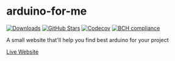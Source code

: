 # arduino-for-me
[![Downloads](https://img.shields.io/github/downloads/al1-ce/arduino-for-me/total.svg)](https://github.com/al1-ce/arduino-for-me/releases)
[![GitHub Stars](https://img.shields.io/github/stars/al1-ce/arduino-for-me.svg)](https://github.com/al1-ce/arduino-for-me/stargazers)
[![Codecov](https://codecov.io/gh/al1-ce/arduino-for-me/branch/master/graph/badge.svg)](https://codecov.io/gh/al1-ce/arduino-for-me)
[![BCH compliance](https://bettercodehub.com/edge/badge/al1-ce/arduino-for-me?branch=master)](https://bettercodehub.com/)

A small website that'll help you find best arduino for your project

[Live Website](https://al1-ce.github.io/arduino-for-me/index.html)
